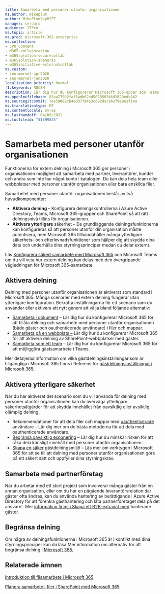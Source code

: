 ```yaml
---
title: Samarbeta med personer utanför organisationen
ms.author: mikeplum
author: MikePlumleyMSFT
manager: serdars
audience: ITPro
ms.topic: article
ms.prod: microsoft-365-enterprise
ms.collection:
- SPO_Content
- M365-collaboration
- m365solution-securecollab
- m365solution-scenario
- m365initiative-externalcollab
ms.custom:
- seo-marvel-apr2020
- seo-marvel-jun2020
localization_priority: Normal
f1.keywords: NOCSH
description: Lär dig hur du konfigurerar Microsoft 365-appar som Teams, OneDrive och SharePoint för samarbete med personer utanför organisationen.
ms.openlocfilehash: 85aa77982fa15adb62bd587856546d2828edb942
ms.sourcegitcommit: 7ee50882cb4ed37794a3cd82dac9b2f9e0a1f14a
ms.translationtype: MT
ms.contentlocale: sv-SE
ms.lasthandoff: 04/06/2021
ms.locfileid: "51599825"
---
```

# <a name="collaborating-with-people-outside-your-organization"></a>Samarbeta med personer utanför organisationen

Funktionerna för extern delning i Microsoft 365 ger personer i organisationen möjlighet att samarbeta med partner, leverantörer, kunder och andra som inte har något konto i katalogen. Du kan dela hela team eller webbplatser med personer utanför organisationen eller bara enskilda filer.

Samarbetet med personer utanför organisationen består av två huvudkomponenter:

- **Aktivera delning** – Konfigurera delningskontrollerna i Azure Active Directory, Teams, Microsoft 365-grupper och SharePoint så att rätt delningsnivå tillåts för organisationen.
- **Aktivera ytterligare** säkerhet – De grundläggande delningsfunktionerna kan konfigureras så att personer utanför din organisation måste autentisera, men Microsoft 365 tillhandahåller många ytterligare säkerhets- och efterlevnadsfunktioner som hjälper dig att skydda dina data och underhålla dina styrningsprinciper medan du delar externt.

Läs [Konfigurera säkert samarbete med Microsoft 365](/microsoft-365/solutions/setup-secure-collaboration-with-teams) och Microsoft Teams om du vill veta hur extern delning kan delas med den övergripande vägledningen för Microsoft 365-samarbete.

## <a name="enable-sharing"></a>Aktivera delning

Delning med personer utanför organisationen är aktiverat som standard i Microsoft 365. Många scenarier med extern delning fungerar utan ytterligare konfiguration. Bekräfta inställningarna för ett scenario som du använder eller aktivera ett nytt genom att välja bland följande alternativ:

- [Samarbeta i dokument](collaborate-on-documents.md) – Lär dig hur du konfigurerar Microsoft 365 för att tillåta delning och samarbete med personer utanför organisationen (både gäster och oauthenticerade användare) i filer och mappar.
- [Samarbeta på en webbplats –](collaborate-in-site.md) Lär dig hur du konfigurerar Microsoft 365 för att aktivera delning av SharePoint-webbplatser med gäster.
- [Samarbeta som ett team](collaborate-as-team.md) – Lär dig hur du konfigurerar Microsoft 365 för att möjliggöra gästsamarbete i Teams.

Mer detaljerad information om vilka gästdelningsinställningar som är tillgängliga i Microsoft 365 finns i Referens för [gästdelningsinställningar i Microsoft 365.](microsoft-365-guest-settings.md)

## <a name="enable-additional-security"></a>Aktivera ytterligare säkerhet

När du har aktiverat det scenario som du vill använda för delning med personer utanför organisationen kan du överväga ytterligare säkerhetsåtgärder för att skydda innehållet från oavsiktlig eller avsiktlig olämplig delning.

- Rekommendationer för att dela filer och mappar med [oauthenticerade](best-practices-anonymous-sharing.md) användare – Lär dig mer om de bästa metoderna för att dela med oauthenticerade användare.
- [Begränsa oavsiktlig exponering](share-limit-accidental-exposure.md) – Lär dig hur du minskar risken för att råka dela känsligt innehåll med personer utanför organisationen.
- [Skapa en säker](create-secure-guest-sharing-environment.md) gästdelningsmiljö – Läs mer om verktygen i Microsoft 365 för att se till att delning med personer utanför organisationen görs på ett säkert sätt och uppfyller dina styrningskrav.

## <a name="collaborate-with-partner-companies"></a>Samarbeta med partnerföretag

När du arbetar med ett stort projekt som involverar många gäster från en annan organisation, eller om du har en pågående leverantörsrelation där gäster ofta ändras, kan du använda hantering av berättigande i Azure Active Directory för att förenkla gästhantering och låta partnerföretaget dela på det ansvaret. Mer [information finns i Skapa ett B2B-extranät med](b2b-extranet.md) hanterade gäster.

## <a name="limit-sharing"></a>Begränsa delning

Om några av delningsfunktionerna i Microsoft 365 är i konflikt med dina styrningsprinciper kan du läsa Mer information om alternativ för att begränsa delning i [Microsoft 365.](microsoft-365-limit-sharing.md)

## <a name="related-topics"></a>Relaterade ämnen

[Introduktion till filsamarbete i Microsoft 365](/sharepoint/intro-to-file-collaboration)

[Planera samarbete i filer i SharePoint med Microsoft 365](/sharepoint/deploy-file-collaboration)
